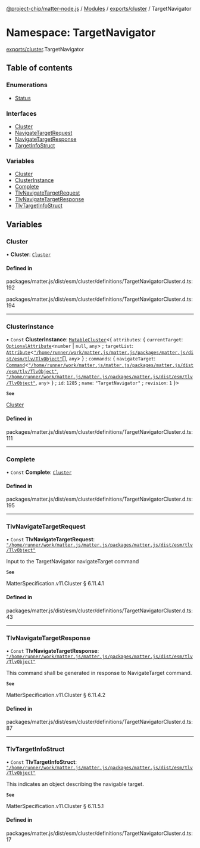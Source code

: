 [@project-chip/matter-node.js](../README.md) / [Modules](../modules.md) / [exports/cluster](exports_cluster.md) / TargetNavigator

# Namespace: TargetNavigator

[exports/cluster](exports_cluster.md).TargetNavigator

## Table of contents

### Enumerations

- [Status](../enums/exports_cluster.TargetNavigator.Status.md)

### Interfaces

- [Cluster](../interfaces/exports_cluster.TargetNavigator.Cluster.md)
- [NavigateTargetRequest](../interfaces/exports_cluster.TargetNavigator.NavigateTargetRequest.md)
- [NavigateTargetResponse](../interfaces/exports_cluster.TargetNavigator.NavigateTargetResponse.md)
- [TargetInfoStruct](../interfaces/exports_cluster.TargetNavigator.TargetInfoStruct.md)

### Variables

- [Cluster](exports_cluster.TargetNavigator.md#cluster)
- [ClusterInstance](exports_cluster.TargetNavigator.md#clusterinstance)
- [Complete](exports_cluster.TargetNavigator.md#complete)
- [TlvNavigateTargetRequest](exports_cluster.TargetNavigator.md#tlvnavigatetargetrequest)
- [TlvNavigateTargetResponse](exports_cluster.TargetNavigator.md#tlvnavigatetargetresponse)
- [TlvTargetInfoStruct](exports_cluster.TargetNavigator.md#tlvtargetinfostruct)

## Variables

### Cluster

• **Cluster**: [`Cluster`](../interfaces/exports_cluster.TargetNavigator.Cluster.md)

#### Defined in

packages/matter.js/dist/esm/cluster/definitions/TargetNavigatorCluster.d.ts:192

packages/matter.js/dist/esm/cluster/definitions/TargetNavigatorCluster.d.ts:194

___

### ClusterInstance

• `Const` **ClusterInstance**: [`MutableCluster`](../interfaces/exports_cluster.MutableCluster-1.md)\<\{ `attributes`: \{ `currentTarget`: [`OptionalAttribute`](../interfaces/exports_cluster.OptionalAttribute.md)\<`number` \| ``null``, `any`\> ; `targetList`: [`Attribute`](../interfaces/exports_cluster.Attribute.md)\<[`"/home/runner/work/matter.js/matter.js/packages/matter.js/dist/esm/tlv/TlvObject"`](exports_session._internal_.__home_runner_work_matter_js_matter_js_packages_matter_js_dist_esm_tlv_TlvObject_.md)[], `any`\>  } ; `commands`: \{ `navigateTarget`: [`Command`](../interfaces/exports_cluster.Command.md)\<[`"/home/runner/work/matter.js/matter.js/packages/matter.js/dist/esm/tlv/TlvObject"`](exports_session._internal_.__home_runner_work_matter_js_matter_js_packages_matter_js_dist_esm_tlv_TlvObject_.md), [`"/home/runner/work/matter.js/matter.js/packages/matter.js/dist/esm/tlv/TlvObject"`](exports_session._internal_.__home_runner_work_matter_js_matter_js_packages_matter_js_dist_esm_tlv_TlvObject_.md), `any`\>  } ; `id`: ``1285`` ; `name`: ``"TargetNavigator"`` ; `revision`: ``1``  }\>

**`See`**

[Cluster](exports_cluster.TargetNavigator.md#cluster)

#### Defined in

packages/matter.js/dist/esm/cluster/definitions/TargetNavigatorCluster.d.ts:111

___

### Complete

• `Const` **Complete**: [`Cluster`](../interfaces/exports_cluster.TargetNavigator.Cluster.md)

#### Defined in

packages/matter.js/dist/esm/cluster/definitions/TargetNavigatorCluster.d.ts:195

___

### TlvNavigateTargetRequest

• `Const` **TlvNavigateTargetRequest**: [`"/home/runner/work/matter.js/matter.js/packages/matter.js/dist/esm/tlv/TlvObject"`](exports_session._internal_.__home_runner_work_matter_js_matter_js_packages_matter_js_dist_esm_tlv_TlvObject_.md)

Input to the TargetNavigator navigateTarget command

**`See`**

MatterSpecification.v11.Cluster § 6.11.4.1

#### Defined in

packages/matter.js/dist/esm/cluster/definitions/TargetNavigatorCluster.d.ts:43

___

### TlvNavigateTargetResponse

• `Const` **TlvNavigateTargetResponse**: [`"/home/runner/work/matter.js/matter.js/packages/matter.js/dist/esm/tlv/TlvObject"`](exports_session._internal_.__home_runner_work_matter_js_matter_js_packages_matter_js_dist_esm_tlv_TlvObject_.md)

This command shall be generated in response to NavigateTarget command.

**`See`**

MatterSpecification.v11.Cluster § 6.11.4.2

#### Defined in

packages/matter.js/dist/esm/cluster/definitions/TargetNavigatorCluster.d.ts:87

___

### TlvTargetInfoStruct

• `Const` **TlvTargetInfoStruct**: [`"/home/runner/work/matter.js/matter.js/packages/matter.js/dist/esm/tlv/TlvObject"`](exports_session._internal_.__home_runner_work_matter_js_matter_js_packages_matter_js_dist_esm_tlv_TlvObject_.md)

This indicates an object describing the navigable target.

**`See`**

MatterSpecification.v11.Cluster § 6.11.5.1

#### Defined in

packages/matter.js/dist/esm/cluster/definitions/TargetNavigatorCluster.d.ts:17
